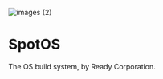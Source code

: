 ![images (2)](https://github.com/Joaolucasgatinho/SpotOS/assets/88215203/81d0e299-2c42-4d23-ab34-74376372e47b)

# SpotOS
The OS build system, by Ready Corporation.
